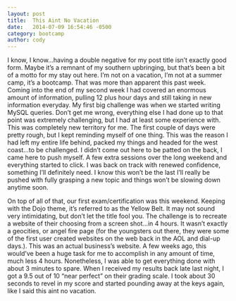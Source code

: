 ```yaml
---
layout: post
title:  This Aint No Vacation
date:   2014-07-09 16:54:46 -0500
category: bootcamp
author: cody
---
```

I know, I know…having a double negative for my post title isn’t exactly good form.  Maybe it’s a remnant of my southern upbringing, but that’s been a bit of a motto for my stay out here.  I’m not on a vacation, I’m not at a summer camp, it’s a bootcamp.  That was more than apparent this past week. <!--more--> Coming into the end of my second week I had covered an enormous amount of information, pulling 12 plus hour days and still taking in new information everyday.  My first big challenge was when we started writing MySQL queries.  Don’t get me wrong, everything else I had done up to that point was extremely challenging, but I had at least some experience with.  This was completely new territory for me.  The first couple of days were pretty rough, but I kept reminding myself of one thing.  This was the reason I had left my entire life behind, packed my things and headed for the west coast…to be challenged.  I didn’t come out here to be patted on the back, I came here to push myself.  A few extra sessions over the long weekend and everything started to click.  I was back on track with renewed confidence, something I’ll definitely need. I know this won’t be the last I’ll really be pushed with fully grasping a new topic and things won’t be slowing down anytime soon.

On top of all of that, our first exam/certification was this weekend.  Keeping with the Dojo theme, it’s referred to as the Yellow Belt.  It may not sound very intimidating, but don’t let the title fool you.  The challenge is to recreate a website of their choosing from a screen shot…in 4 hours.  It wasn’t exactly a geocities, or angel fire page (for the youngsters out there, they were some of the first user created websites on the web back in the AOL and dial-up days.).  This was an actual business’s website.  A few weeks ago, this would’ve been a huge task for me to accomplish in any amount of time, much less 4 hours.  Nonetheless, I was able to get everything done with about 3 minutes to spare.  When I received my results back late last night, I got a 9.5 out of 10 “near perfect” on their grading scale.  I took about 30 seconds to revel in my score and started pounding away at the keys again, like I said this aint no vacation.
